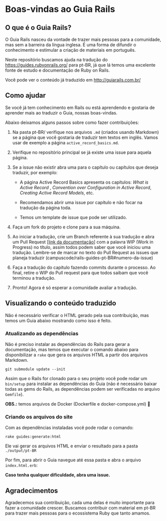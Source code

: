 # Boas-vindas ao Guia Rails

## O que é o Guia Rails?

O Guia Rails nasceu da vontade de trazer mais pessoas para a comunidade, mas sem
a barreira da língua inglesa. É uma forma de difundir o conhecimento e estimular
a criação de materiais em português.

Neste repositório buscamos ajuda na tradução do https://guides.rubyonrails.org/
para pt-BR, já que lá temos uma excelente fonte de estudo e documentação de
Ruby on Rails.

Você pode ver o conteúdo já traduzido em http://guiarails.com.br/

## Como ajudar

Se você já tem conhecimento em Rails ou está aprendendo e gostaria de aprender
mais ao traduzir o Guia, nossas boas-vindas.

Abaixo deixamos alguns passos sobre como fazer contribuições:

1. Na pasta pt-BR/ verifique nos arquivos `.md` (criados usando Markdown) se a
página que você gostaria de traduzir tem textos em inglês. Vamos usar de exemplo
a página `active_record_basics.md`.

1. Verifique no repositório principal se já existe uma issue para aquela página.
1. Se a issue não existir abra uma para o capítulo ou capítulos que deseja traduzir, por exemplo:

    - A página Active Record Basics apresenta os capítulos: *What is Active
      Record* , *Convention over Configuration in Active Record*,
      *Creating Active Record Models*, etc.

    - Recomendamos abrir uma issue por capítulo e não focar na tradução da
      página toda.
    - Temos um template de issue que pode ser utilizado.

1. Faça um fork do projeto e clone para a sua máquina.

1. Ao iniciar a tradução, crie um Branch referente à sua tradução e abra um Pull Request [[link da documentação](https://help.github.com/en/articles/creating-a-pull-request)]  com a palavra WIP (Work in Progress) no título, assim todos podem saber que
você iniciou uma tradução. Lembre-se de marcar no texto do Pull Request as
issues que planeja traduzir (campuscode/rails-guides-pt-BR#numero-da-issue)

1. Faça a tradução do capítulo fazendo commits durante o processo. Ao final,
retire o WIP do Pull request para que todos saibam que você terminou a tradução.

1. Pronto! Agora é só esperar a comunidade avaliar a tradução.

## Visualizando o conteúdo traduzido

Não é necessário verificar o HTML gerado pela sua contribuição, mas temos
um Guia abaixo mostrando como isso é feito.

### Atualizando as dependências

Não é preciso instalar as dependências do Rails para gerar a documentação,
mas temos que executar o comando abaixo para disponibilizar a `rake` que
gera os arquivos HTML a partir dos arquivos Markdown.

`git submodule update --init`

Assim que o Rails for clonado para o seu projeto você pode rodar um `bin/setup`
para instalar as dependências do Guia (não é necessário baixar todas as gems do
Rails, as dependências podem ser verificadas no arquivo `Gemfile`).

**OBS.:** temos arquivos de Docker (Dockerfile e docker-compose.yml)
:slightly_smiling_face:


### Criando os arquivos do site

Com as dependências instaladas você pode rodar o comando:

`rake guides:generate:html`

Ele vai gerar os arquivos HTML e enviar o resultado para a pasta
`./output/pt-BR`

Por fim, para abrir o Guia navegue até essa pasta e abra o arquivo
`index.html.erb`:

**Caso tenha qualquer dificuldade, abra uma issue.**

## Agradecimentos

Agradecemos sua contribuição, cada uma delas é muito importante para fazer a
comunidade crescer. Buscamos contribuir com material em pt-BR para trazer
mais pessoas para o ecossistema Ruby que tanto amamos.
